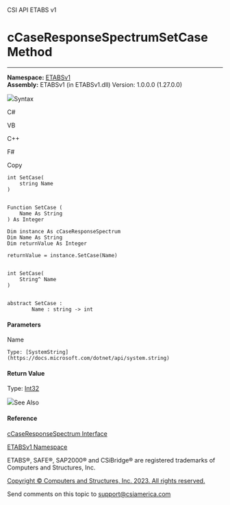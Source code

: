 ﻿

CSI API ETABS v1

# cCaseResponseSpectrumSetCase Method  
  
---  
  
**Namespace:** [ETABSv1](2780f1b8-2033-5289-2298-1cdb2a7508d9.htm)  
**Assembly:** ETABSv1 (in ETABSv1.dll) Version: 1.0.0.0 (1.27.0.0)

![](../icons/SectionExpanded.png)Syntax

C#

VB

C++

F#

Copy

    
    
    int SetCase(
    	string Name
    )
    
    
    Function SetCase ( 
    	Name As String
    ) As Integer
    
    Dim instance As cCaseResponseSpectrum
    Dim Name As String
    Dim returnValue As Integer
    
    returnValue = instance.SetCase(Name)
    
    
    int SetCase(
    	String^ Name
    )
    
    
    abstract SetCase : 
            Name : string -> int 
    

#### Parameters

Name

    Type: [SystemString](https://docs.microsoft.com/dotnet/api/system.string)  

#### Return Value

Type: [Int32](https://docs.microsoft.com/dotnet/api/system.int32)

![](../icons/SectionExpanded.png)See Also

#### Reference

[cCaseResponseSpectrum Interface](f7256d7e-b1fc-de3c-58c2-7283a518e9a1.htm)

[ETABSv1 Namespace](2780f1b8-2033-5289-2298-1cdb2a7508d9.htm)

ETABS®, SAFE®, SAP2000® and CSiBridge® are registered trademarks of Computers
and Structures, Inc.  

[Copyright © Computers and Structures, Inc. 2023. All rights
reserved.](http://www.csiamerica.com)

Send comments on this topic to
[support@csiamerica.com](mailto:support%40csiamerica.com?Subject=CSI%20API%20ETABS%20v1)

